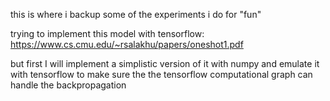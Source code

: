 this is where i backup some of the experiments i do for "fun"

trying to implement this model with tensorflow:
https://www.cs.cmu.edu/~rsalakhu/papers/oneshot1.pdf

but first I will implement a simplistic version of it with numpy and emulate it
with tensorflow to make sure the the tensorflow computational graph can handle
the backpropagation
